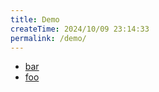 ```yaml
---
title: Demo
createTime: 2024/10/09 23:14:33
permalink: /demo/
---
```


- [bar](./bar.md)
- [foo](./foo.md)
